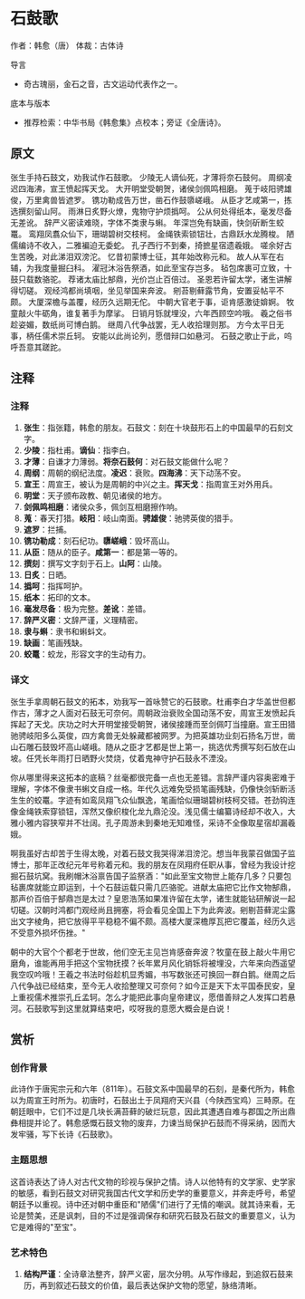 <!--
 * @Author: ylmzfun ylmzfun@163.com
 * @Date: 2025-10-04 07:38:51
 * @LastEditors: ylmzfun ylmzfun@163.com
 * @LastEditTime: 2025-10-04 07:38:51
 * @FilePath: /Users/ylmzfun/Documents/study/note/poetry/诗词/唐诗/石鼓歌.md
 * @Description: 古文辞章汇编 - 传承中华文化经典
-->
# 石鼓歌

作者：韩愈（唐）
体裁：古体诗

导言
- 奇古瑰丽，金石之音，古文运动代表作之一。

底本与版本
- 推荐检索：中华书局《韩愈集》点校本；旁证《全唐诗》。

## 原文

张生手持石鼓文，劝我试作石鼓歌。
少陵无人谪仙死，才薄将奈石鼓何。
周纲凌迟四海沸，宣王愤起挥天戈。
大开明堂受朝贺，诸侯剑佩鸣相磨。
蒐于岐阳骋雄俊，万里禽兽皆遮罗。
镌功勒成告万世，凿石作鼓隳嵯峨。
从臣才艺咸第一，拣选撰刻留山阿。
雨淋日炙野火燎，鬼物守护烦撝呵。
公从何处得纸本，毫发尽备无差讹。
辞严义密读难晓，字体不类隶与蝌。
年深岂免有缺画，快剑斫断生蛟鼍。
鸾翔凤翥众仙下，珊瑚碧树交枝柯。
金绳铁索锁钮壮，古鼎跃水龙腾梭。
陋儒编诗不收入，二雅褊迫无委蛇。
孔子西行不到秦，掎摭星宿遗羲娥。
嗟余好古生苦晚，对此涕泪双滂沱。
忆昔初蒙博士征，其年始改称元和。
故人从军在右辅，为我度量掘臼科。
濯冠沐浴告祭酒，如此至宝存岂多。
毡包席裹可立致，十鼓只载数骆驼。
荐诸太庙比郜鼎，光价岂止百倍过。
圣恩若许留太学，诸生讲解得切磋。
观经鸿都尚填咽，坐见举国来奔波。
剜苔剔藓露节角，安置妥帖平不颇。
大厦深檐与盖覆，经历久远期无佗。
中朝大官老于事，讵肯感激徒媕婀。
牧童敲火牛砺角，谁复著手为摩挲。
日销月铄就埋没，六年西顾空吟哦。
羲之俗书趁姿媚，数纸尚可博白鹅。
继周八代争战罢，无人收拾理则那。
方今太平日无事，柄任儒术崇丘轲。
安能以此尚论列，愿借辩口如悬河。
石鼓之歌止于此，呜呼吾意其蹉跎。

## 注释

### 注释

1. **张生**：指张籍，韩愈的朋友。石鼓文：刻在十块鼓形石上的中国最早的石刻文字。
2. **少陵**：指杜甫。**谪仙**：指李白。
3. **才薄**：自谦才力薄弱。**将奈石鼓何**：对石鼓文能做什么呢？
4. **周纲**：周朝的纲纪法度。**凌迟**：衰败。**四海沸**：天下动荡不安。
5. **宣王**：周宣王，被认为是周朝的中兴之主。**挥天戈**：指周宣王对外用兵。
6. **明堂**：天子颁布政教、朝见诸侯的地方。
7. **剑佩鸣相磨**：诸侯众多，佩剑互相磨擦作响。
8. **蒐**：春天打猎。**岐阳**：岐山南面。**骋雄俊**：驰骋英俊的猎手。
9. **遮罗**：拦捕。
10. **镌功勒成**：刻石纪功。**隳嵯峨**：毁坏高山。
11. **从臣**：随从的臣子。**咸第一**：都是第一等的。
12. **撰刻**：撰写文字刻于石上。**山阿**：山陵。
13. **日炙**：日晒。
14. **撝呵**：指挥呵护。
15. **纸本**：拓印的文本。
16. **毫发尽备**：极为完整。**差讹**：差错。
17. **辞严义密**：文辞严谨，义理精密。
18. **隶与蝌**：隶书和蝌蚪文。
19. **缺画**：笔画残缺。
20. **蛟鼍**：蛟龙，形容文字的生动有力。

### 译文

张生手拿周朝石鼓文的拓本，劝我写一首咏赞它的石鼓歌。杜甫李白才华盖世但都作古，薄才之人面对石鼓无可奈何。周朝政治衰败全国动荡不安，周宣王发愤起兵挥起了天戈。庆功之时大开明堂接受朝贺，诸侯接踵而至剑佩叮当撞磨。宣王田猎驰骋岐阳多么英俊，四方禽兽无处躲藏都被网罗。为把英雄功业刻石扬名万世，凿山石雕石鼓毁坏高山嵯峨。随从之臣才艺都是世上第一，挑选优秀撰写刻石放在山坡。任凭长年雨打日晒野火焚烧，仗着鬼神守护石鼓永不湮没。

你从哪里得来这拓本的底稿？丝毫都很完备一点也无差错。言辞严谨内容奥密难于理解，字体不像隶书蝌文自成一格。年代久远难免受损笔画残缺，仍像快剑斩断活生生的蛟鼍。字迹有如鸾凤翔飞众仙飘逸，笔画恰似珊瑚碧树枝柯交错。苍劲钩连像金绳铁索穿锁钮，浑然又像织梭化龙九鼎沦没。浅见儒士编纂诗经却不收入，大雅小雅内容狭窄并不壮阔。孔子周游未到秦地无知难怪，采诗不全像取星宿却漏羲娥。

啊我虽好古却苦于生得太晚，对着石鼓文我哭得涕泪滂沱。想当年我蒙召做国子监博士，那年正改纪元年号称着元和。我的朋友在凤翔府任职从事，曾经为我设计挖掘石鼓坑窝。我刷帽沐浴禀告国子监祭酒："如此至宝文物世上能存几多？只要包毡裹席就能立即运到，十个石鼓运载只需几匹骆驼。进献太庙把它比作文物郜鼎，那声价百倍于郜鼎岂是太过？皇恩浩荡如果准许留在太学，诸生就能钻研解说一起切磋。汉朝时鸿都门观经尚且拥塞，将会看见全国上下为此奔波。剜剔苔藓泥尘露出文字棱角，把它放得平平稳稳不偏不颇。高楼大厦深檐厚瓦把它覆盖，经历久远不受意外损坏伤挫。"

朝中的大官个个都老于世故，他们空无主见岂肯感奋奔波？牧童在鼓上敲火牛用它磨角，谁能再用手把这个宝物抚摸？长年累月风化销铄将被埋没，六年来向西遥望我空叹吟哦！王羲之书法时俗趁机显秀媚，书写数张还可换回一群白鹅。继周之后八代争战已经结束，至今无人收拾整理又可奈何？如今正是天下太平国泰民安，皇上重视儒术推崇孔丘孟轲。怎么才能把此事向皇帝建议，愿借善辩之人发挥口若悬河。石鼓歌写到这里就算结束吧，哎呀我的意愿大概会是白说！

## 赏析

### 创作背景

此诗作于唐宪宗元和六年（811年）。石鼓文系中国最早的石刻，是秦代所为，韩愈以为周宣王时所为。初唐时，石鼓出土于凤翔府天兴县（今陕西宝鸡）三畤原。在朝廷眼中，它们不过是几块长满苔藓的破烂玩意，因此其遭遇自难与郡国之所出鼎彝相提并论了。韩愈感慨石鼓文物的废弃，力谏当局保护石鼓而不得采纳，因而大发牢骚，写下长诗《石鼓歌》。

### 主题思想

这首诗表达了诗人对古代文物的珍视与保护之情。诗人以他特有的文学家、史学家的敏感，看到石鼓文对研究我国古代文学和历史学的重要意义，并奔走呼号，希望朝廷予以重视。诗中还对朝中重臣和"陋儒"们进行了无情的嘲讽。就其诗来看，无论是赞美，还是讽刺，目的不过是强调保存和研究石鼓及石鼓文的重要意义，认为它是难得的"至宝"。

### 艺术特色

1. **结构严谨**：全诗章法整齐，辞严义密，层次分明。从写作缘起，到追叙石鼓来历，再到叙述石鼓文的价值，最后表达保护文物的愿望，脉络清晰。

